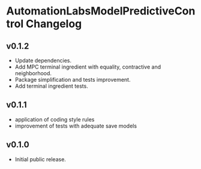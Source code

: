 # AutomationLabsModelPredictiveControl Changelog

## v0.1.2

* Update dependencies.
* Add MPC terminal ingredient with equality, contractive and neighborhood.
* Package simplification and tests improvement.
* Add terminal ingredient tests. 

## v0.1.1

* application of coding style rules
* improvement of tests with adequate save models

## v0.1.0

* Initial public release.
